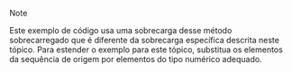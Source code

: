 > [!NOTE]
>  Este exemplo de código usa uma sobrecarga desse método sobrecarregado que é diferente da sobrecarga específica descrita neste tópico. Para estender o exemplo para este tópico, substitua os elementos da sequência de origem por elementos do tipo numérico adequado.